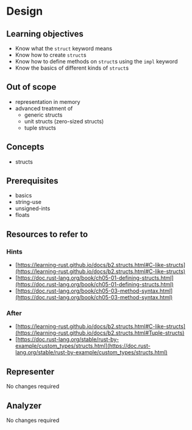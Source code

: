 # Design

## Learning objectives

- Know what the `struct` keyword means
- Know how to create `struct`s
- Know how to define methods on `struct`s using the `impl` keyword
- Know the basics of different kinds of `struct`s

## Out of scope

- representation in memory
- advanced treatment of
  - generic structs
  - unit structs (zero-sized structs)
  - tuple structs

## Concepts

- structs

## Prerequisites

- basics
- string-use
- unsigned-ints
- floats

## Resources to refer to

### Hints

- [https://learning-rust.github.io/docs/b2.structs.html#C-like-structs](https://learning-rust.github.io/docs/b2.structs.html#C-like-structs)
- [https://doc.rust-lang.org/book/ch05-01-defining-structs.html](https://doc.rust-lang.org/book/ch05-01-defining-structs.html)
- [https://doc.rust-lang.org/book/ch05-03-method-syntax.html](https://doc.rust-lang.org/book/ch05-03-method-syntax.html)

### After

- [https://learning-rust.github.io/docs/b2.structs.html#C-like-structs](https://learning-rust.github.io/docs/b2.structs.html#Tuple-structs)
- [https://doc.rust-lang.org/stable/rust-by-example/custom_types/structs.html](https://doc.rust-lang.org/stable/rust-by-example/custom_types/structs.html)

## Representer

No changes required

## Analyzer

No changes required

